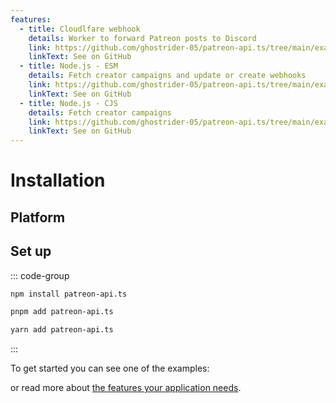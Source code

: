 ```yaml
---
features:
  - title: Cloudlfare webhook
    details: Worker to forward Patreon posts to Discord
    link: https://github.com/ghostrider-05/patreon-api.ts/tree/main/examples/cloudflare-webhook/
    linkText: See on GitHub
  - title: Node.js - ESM
    details: Fetch creator campaigns and update or create webhooks
    link: https://github.com/ghostrider-05/patreon-api.ts/tree/main/examples/node-esm/
    linkText: See on GitHub
  - title: Node.js - CJS
    details: Fetch creator campaigns
    link: https://github.com/ghostrider-05/patreon-api.ts/tree/main/examples/node-cjs/
    linkText: See on GitHub
---
```


# Installation

## Platform

<!-- @include: ../../README.md{41,51} -->

## Set up

::: code-group

```sh [npm]
npm install patreon-api.ts
```

```sh [pnpm]
pnpm add patreon-api.ts
```

```sh [yarn]
yarn add patreon-api.ts
```

:::

<!-- @include: ../../README.md{26,35} -->

To get started you can see one of the examples:

<Features />

or read more about [the features your application needs](./features/).

<script setup>
import Features from '../node_modules/vitepress/dist/client/theme-default/components/VPHomeFeatures.vue'
</script>

<style scoped>
:deep(.VPHomeFeatures h2) {
  margin: 0 !important;
  padding: 0 !important;
  border-top: none !important;
}

:deep(.VPHomeFeatures a) {
  text-decoration-line: none;
}

:deep(.VPHomeFeatures p) {
  margin: 0;
}
</style>
